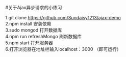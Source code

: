 #关于Ajax异步请求的小练习

1.git clone https://github.com/Sundaisy1213/ajax-demo  
2.npm install 安装依赖  
3.sudo mongod 打开数据库  
4.npm run refreshMongo 刷新数据库  
5.npm start 打开服务器  
6.打开浏览器在地址栏输入localhost：3000 （即可运行）